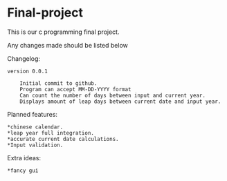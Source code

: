 Final-project
=============

This is our c programming final project.

Any changes made should be listed below


Changelog:

	version 0.0.1

		Initial commit to github.
		Program can accept MM-DD-YYYY format
		Can count the number of days between input and current year.
		Displays amount of leap days between current date and input year.
		
		
Planned features:

	*chinese calendar.
	*leap year full integration.
	*accurate current date calculations.
	*Input validation.

Extra ideas:

	*fancy gui

